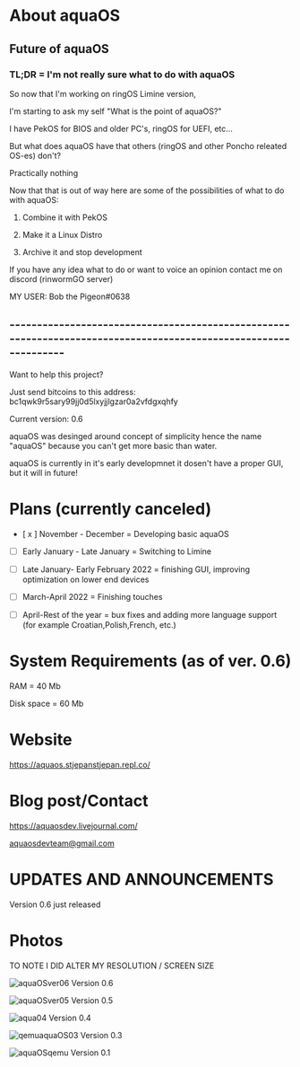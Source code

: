 # About aquaOS

## Future of aquaOS

### TL;DR = I'm not really sure what to do with aquaOS

So now that I'm working on ringOS Limine version,

I'm starting to ask my self "What is the point of aquaOS?"

I have PekOS for BIOS and older PC's, ringOS for UEFI, etc...

But what does aquaOS have that others (ringOS and other Poncho releated OS-es) don't?

Practically nothing

Now that that is out of way here are some of the possibilities of what to do with aquaOS:

1. Combine it with PekOS

2. Make it a Linux Distro

3. Archive it and stop development

If you have any idea what to do or want to voice an opinion contact me on discord (rinwormGO server)

MY USER: Bob the Pigeon#0638

## ----------------------------------------------------------------------------------------------------------------


Want to help this project?

Just send bitcoins to this address: bc1qwk9r5sary99jj0d5lxyjjlgzar0a2vfdgxqhfy

Current version: 0.6

aquaOS was desinged around concept of simplicity hence the name "aquaOS" because you can't get more basic than water.

aquaOS is currently in it's early developmnet it dosen't have a proper GUI, but it will in future!

# Plans (currently canceled)

- [ x ] November - December = Developing basic aquaOS

- [ ] Early January - Late January = Switching to Limine

- [ ] Late January- Early February 2022 = finishing GUI, improving optimization on lower end devices

- [ ] March-April 2022 = Finishing touches

- [ ] April-Rest of the year = bux fixes and adding more language support (for example Croatian,Polish,French, etc.)

# System Requirements (as of ver. 0.6)
RAM = 40 Mb

Disk space = 60 Mb

# Website

https://aquaos.stjepanstjepan.repl.co/

# Blog post/Contact
https://aquaosdev.livejournal.com/

aquaosdevteam@gmail.com

# UPDATES AND ANNOUNCEMENTS
Version 0.6 just released

# Photos
TO NOTE I DID ALTER MY RESOLUTION / SCREEN SIZE

![aquaOSver06](https://user-images.githubusercontent.com/94230991/144704645-71ed7f0a-2b87-4e8b-8aaf-ca3137211abe.png)
Version 0.6

![aquaOSver05](https://user-images.githubusercontent.com/94230991/144215582-a4b1cb81-c4b5-422b-9dc9-c345171d53f2.png)
Version 0.5

![aqua04](https://user-images.githubusercontent.com/94230991/143301351-1afef52f-34d0-488d-8e41-f02375262b61.png)
Version 0.4

![qemuaquaOS03](https://user-images.githubusercontent.com/94230991/144215117-64643784-2ed9-40a9-aada-f035a1959b94.png)
Version 0.3

![aquaOSqemu](https://user-images.githubusercontent.com/94230991/144215233-555f3bb9-0518-422a-be9e-03186bd9b3d6.png)
Version 0.1
